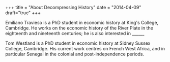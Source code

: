 +++
title = "About Decompressing History"
date = "2014-04-09"
draft="true"
+++

Emiliano Travieso is a PhD student in economic history at King's College, Cambridge. He works on the economic history of the River Plate in the eighteenth and nineteenth centuries; he is also interested in ______

Tom Westland is a PhD student in economic history at Sidney Sussex College, Cambridge. His current work centres on French West Africa, and in particular Senegal in the colonial and post-independence periods.
